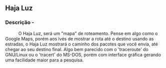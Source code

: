 ## Haja Luz

### Descrição -<br>
&emsp;&emsp;&emsp;O Haja Luz, será um "mapa" de roteamento. Pense em algo como o Google Maps, porém aos ivés de mostrar a rota até o destino usando as estradas, o Haja Luz mostrará o caminho dos pacotes que você envia, até chegar ao seu destino final. Algo bem parecido com o 'traceroute' do GNU/Linux ou o 'tracert' do MS-DOS, porém com interface gráfica gerando uma facilidade maior para a pesquisa.
